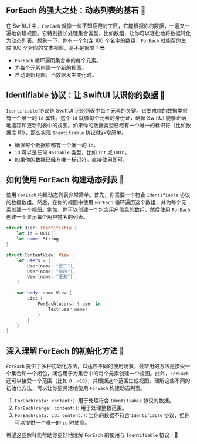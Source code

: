 ﻿## ForEach 的强大之处：动态列表的基石 💪

在 SwiftUI 中，`ForEach` 就像一位不知疲倦的工匠，它能根据你的数据，一遍又一遍地创建视图。它特别擅长处理集合类型，比如数组，让你可以轻松地将数据转化为动态列表。想象一下，你有一个包含 100 个名字的数组，`ForEach` 就能帮你生成 100 个对应的文本视图，是不是很酷？😎

*   `ForEach` 循环遍历集合中的每个元素。
*   为每个元素创建一个新的视图。
*   自动更新视图，当数据发生变化时。

## Identifiable 协议：让 SwiftUI 认识你的数据 🤝

`Identifiable` 协议是 SwiftUI 识别列表中每个元素的关键。它要求你的数据类型有一个唯一的 `id` 属性。这个 `id` 就像每个元素的身份证，确保 SwiftUI 能够正确地追踪和更新列表中的视图。如果你的数据类型已经有一个唯一的标识符（比如数据库 ID），那么实现 `Identifiable` 协议就非常简单。

*   确保每个数据项都有一个唯一的 `id`。
*   `id` 可以是任何 `Hashable` 类型，比如 `Int` 或 `UUID`。
*   如果你的数据已经有唯一标识符，直接使用即可。

## 如何使用 ForEach 构建动态列表 📝

使用 `ForEach` 构建动态列表非常简单。首先，你需要一个符合 `Identifiable` 协议的数据数组。然后，在你的视图中使用 `ForEach` 循环遍历这个数组，并为每个元素创建一个视图。例如，你可以创建一个包含用户信息的数组，然后使用 `ForEach` 创建一个显示每个用户姓名的列表。

```swift
struct User: Identifiable {
    let id = UUID()
    let name: String
}

struct ContentView: View {
    let users = [
        User(name: "张三"),
        User(name: "李四"),
        User(name: "王五")
    ]

    var body: some View {
        List {
            ForEach(users) { user in
                Text(user.name)
            }
        }
    }
}
```

## 深入理解 ForEach 的初始化方法 🧐

`ForEach` 提供了多种初始化方法，以适应不同的使用场景。最常用的方法是接受一个集合和一个闭包，闭包用于为集合中的每个元素创建一个视图。此外，`ForEach` 还可以接受一个范围（比如 `0..<10`），并根据这个范围生成视图。理解这些不同的初始化方法，可以让你更灵活地使用 `ForEach` 构建动态列表。

1.  `ForEach(data: content:)`: 用于处理符合 `Identifiable` 协议的数据。
2.  `ForEach(range: content:)`: 用于处理整数范围。
3.  `ForEach(data: id: content:)`: 当你的数据不符合 `Identifiable` 协议，但你可以提供一个唯一的 `id` 时使用。

希望这些解释能帮助你更好地理解 `ForEach` 的使用与 `Identifiable` 协议！🎉


